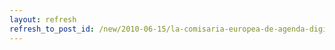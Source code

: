 ```yaml
---
layout: refresh
refresh_to_post_id: /new/2010-06-15/la-comisaria-europea-de-agenda-digital-a-favor-del-software-libre-en-las-administraciones-pblicas
---
```

